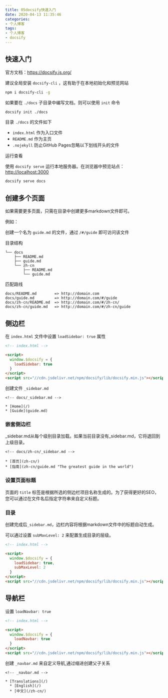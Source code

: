 ```yaml
---
title: 05docsify快速入门
date: 2020-04-13 11:35:46
categories:
- 个人博客
tags:
- 个人博客
- docsify
---
```


## 快速入门

官方文档：<https://docsify.js.org/>

建议全局安装 ```docsify-cli``` ，这有助于在本地初始化和预览网站

```sh
npm i docsify-cli -g
```

如果要在 ```./docs``` 子目录中编写文档，则可以使用 ```init``` 命令

```sh
docsify init ./docs
```

目录 ```./docs``` 的文件如下

- ```index.html``` 作为入口文件
- ```README.md``` 作为主页
- ```.nojekyll``` 防止GitHub Pages忽略以下划线开头的文件

运行查看

使用 ```docsify serve``` 运行本地服务器。在浏览器中预览站点：<http://localhost:3000>

```sh
docsify serve docs
```

## 创建多个页面

如果需要更多页面，只需在目录中创建更多markdown文件即可。

例如：

创建一个名为 ```guide.md``` 的文件，通过 ```/#/guide``` 即可访问该文件

目录结构

```log
└── docs
    ├── README.md
    ├── guide.md
    └── zh-cn
        ├── README.md
        └── guide.md
```

匹配路线

```log
docs/README.md        => http://domain.com
docs/guide.md         => http://domain.com/#/guide
docs/zh-cn/README.md  => http://domain.com/#/zh-cn/
docs/zh-cn/guide.md   => http://domain.com/#/zh-cn/guide
```

## 侧边栏

在 ```index.html``` 文件中设置 ```loadSidebar: true``` 属性

```html
<!-- index.html -->

<script>
  window.$docsify = {
    loadSidebar: true
  }
</script>
<script src="//cdn.jsdelivr.net/npm/docsify/lib/docsify.min.js"></script>
```

创建文件 ```_sidebar.md```

```log
<!-- docs/_sidebar.md -->

* [Home](/)
* [Guide](guide.md)
```

### 嵌套侧边栏

_sidebar.md从每个级别目录加载。如果当前目录没有_sidebar.md，它将退回到上级目录。

```log
<!-- docs/zh-cn/_sidebar.md -->

* [首页](zh-cn/)
* [指南](zh-cn/guide.md "The greatest guide in the world")
```

### 设置页面标题

页面的 ```title``` 标签是根据所选的侧边栏项目名称生成的。为了获得更好的SEO，您可以通过在文件名后指定字符串来自定义标题。

### 目录

创建完成后```_sidebar.md```，边栏内容将根据markdown文件中的标题自动生成。

可以通过设置 ```subMaxLevel: 2``` 来配置生成目录的层级。

```html
<!-- index.html -->

<script>
  window.$docsify = {
    loadSidebar: true,
    subMaxLevel: 2
  }
</script>
<script src="//cdn.jsdelivr.net/npm/docsify/lib/docsify.min.js"></script>
```

## 导航栏

设置 ```loadNavbar: true``` 

```html
<!-- index.html -->

<script>
  window.$docsify = {
    loadNavbar: true
  }
</script>
<script src="//cdn.jsdelivr.net/npm/docsify/lib/docsify.min.js"></script>
```

创建 ```_navbar.md``` 来自定义导航,通过缩进创建父子关系

```log
<!-- _navbar.md -->

* [Translations](/)
  * [English](/)
  * [中文](/zh-cn/)
```
